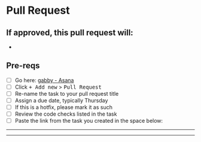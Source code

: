 # Pull Request

## If approved, this pull request will:

-

## Pre-reqs

- [ ] Go here: [gabby - Asana](https://app.asana.com/0/35737884613515/list)
- [ ] Click <kbd>+ Add new</kbd> > <kbd>Pull Request</kbd>
- [ ] Re-name the task to your pull request title
- [ ] Assign a due date, typically Thursday
- [ ] If this is a hotfix, please mark it as such
- [ ] Review the code checks listed in the task
- [ ] Paste the link from the task you created in the space below:

---

---
